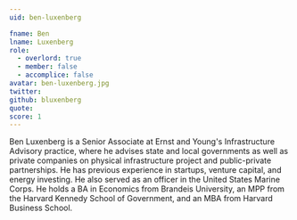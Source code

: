 ```yaml
---
uid: ben-luxenberg

fname: Ben
lname: Luxenberg
role:
  - overlord: true
  - member: false
  - accomplice: false
avatar: ben-luxenberg.jpg
twitter: 
github: bluxenberg
quote: 
score: 1
---
```

Ben Luxenberg is a Senior Associate at Ernst and Young's Infrastructure Advisory practice, where he advises state and local governments as well as private companies on physical infrastructure project and public-private partnerships.  He has previous experience in startups, venture capital, and energy investing.  He also served as an officer in the United States Marine Corps.  He holds a BA in Economics from Brandeis University, an MPP from the Harvard Kennedy School of Government, and an MBA from Harvard Business School.


